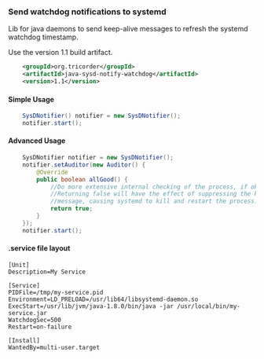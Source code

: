### Send watchdog notifications to systemd

Lib for java daemons to send keep-alive messages to refresh the systemd watchdog timestamp.

Use the version 1.1 build artifact.
```xml
	<groupId>org.tricorder</groupId>
	<artifactId>java-sysd-notify-watchdog</artifactId>
	<version>1.1</version>
```  
 
#### Simple Usage
 
```java
	SysDNotifier() notifier = new SysDNotifier();
 	notifier.start();
```
 
#### Advanced Usage
```java
	SysDNotifier notifier = new SysDNotifier();
	notifier.setAuditor(new Auditor() {
		@Override
		public boolean allGood() {				
			//Do more extensive internal checking of the process, if ok, return true.
			//Returning false will have the effect of suppressing the keep-alive 
			//message, causing systemd to kill and restart the process. 
			return true;
		}
	});
	notifier.start();
 ```
 
#### .service file layout 
```shell
[Unit]
Description=My Service

[Service]
PIDFile=/tmp/my-service.pid
Environment=LD_PRELOAD=/usr/lib64/libsystemd-daemon.so
ExecStart=/usr/lib/jvm/java-1.8.0/bin/java -jar /usr/local/bin/my-service.jar
WatchdogSec=500
Restart=on-failure

[Install]
WantedBy=multi-user.target

```
  

